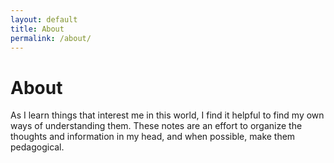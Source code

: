 ```yaml
---
layout: default
title: About
permalink: /about/
---
```

# About

As I learn things that interest me in this world, I find it helpful to find my own ways of understanding them. These notes are an effort to organize the thoughts and information in my head, and when possible, make them pedagogical.
